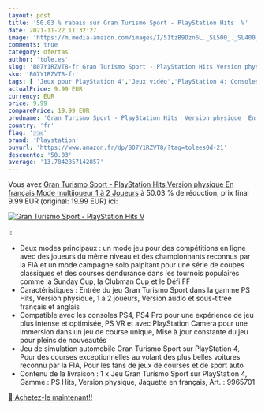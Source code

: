```yaml
---
layout: post
title: '50.03 % rabais sur Gran Turismo Sport - PlayStation Hits  V'
date: 2021-11-22 11:32:27
image: 'https://m.media-amazon.com/images/I/51tzB9Dzn6L._SL500_._SL400_.jpg'
comments: true
category: ofertas
author: 'tole.es'
slug: 'B07Y1RZVT8-fr Gran Turismo Sport - PlayStation Hits Version physique En...'
sku: 'B07Y1RZVT8-fr'
tags: [ 'Jeux pour PlayStation 4','Jeux vidéo','PlayStation 4: Consoles, jeux et accessoires','playstation', ]
actualPrice: 9.99 EUR
currency: EUR
price: 9.99
comparePrice: 19.99 EUR
prodname: 'Gran Turismo Sport - PlayStation Hits  Version physique  En français  Mode multijoueur  1 à 2 Joueurs'
country: 'fr'
flag: '🇫🇷'
brand: 'Playstation'
buyurl: 'https://www.amazon.fr/dp/B07Y1RZVT8/?tag=tolees0d-21'
descuento: '50.03'
average: '13.7842857142857'
---
```


Vous avez [Gran Turismo Sport - PlayStation Hits  Version physique  En français  Mode multijoueur  1 à 2 Joueurs](https://www.amazon.fr/dp/B07Y1RZVT8/?tag=tolees0d-21)  à  50.03 % de réduction, prix final  9.99 EUR (original: 19.99 EUR) ici:

[![Gran Turismo Sport - PlayStation Hits  V](https://m.media-amazon.com/images/I/51tzB9Dzn6L._SL500_._SL400_.jpg)](https://www.amazon.fr/dp/B07Y1RZVT8/?tag=tolees0d-21)

ℹ️:

- Deux modes principaux : un mode jeu pour des compétitions en ligne avec des joueurs du même niveau et des championnants reconnus par la FIA et un mode campagne solo palpitant pour une série de coupes classiques et des courses dendurance dans les tournois populaires comme la Sunday Cup, la Clubman Cup et le Défi FF
- Caractéristiques : Entrée du jeu Gran Turismo Sport dans la gamme PS Hits, Version physique, 1 à 2 joueurs, Version audio et sous-titrée français et anglais
- Compatible avec les consoles PS4, PS4 Pro pour une expérience de jeu plus intense et optimisée, PS VR et avec PlayStation Camera pour une immersion dans un jeu de course unique, Mise à jour constante du jeu pour pleins de nouveautés
- Jeu de simulation automobile Gran Turismo Sport sur PlayStation 4, Pour des courses exceptionnelles au volant des plus belles voitures reconnu par la FIA, Pour les fans de jeux de courses et de sport auto
- Contenu de la livraison : 1 x Jeu Gran Turismo Sport sur PlayStation 4, Gamme : PS Hits, Version physique, Jaquette en français, Art. : 9965701

[🛒 Achetez-le maintenant!!](https://www.amazon.fr/dp/B07Y1RZVT8/?tag=tolees0d-21)
